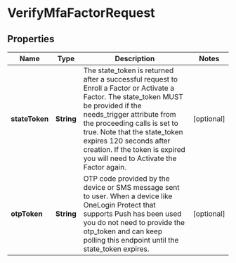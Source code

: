 

# VerifyMfaFactorRequest


## Properties

| Name | Type | Description | Notes |
|------------ | ------------- | ------------- | -------------|
|**stateToken** | **String** | The state_token is returned after a successful request to Enroll a Factor or Activate a Factor. The state_token MUST be provided if the needs_trigger attribute from the proceeding calls is set to true. Note that the state_token expires 120 seconds after creation. If the token is expired you will need to Activate the Factor again. |  [optional] |
|**otpToken** | **String** | OTP code provided by the device or SMS message sent to user. When a device like OneLogin Protect that supports Push has been used you do not need to provide the otp_token and can keep polling this endpoint until the state_token expires. |  [optional] |



